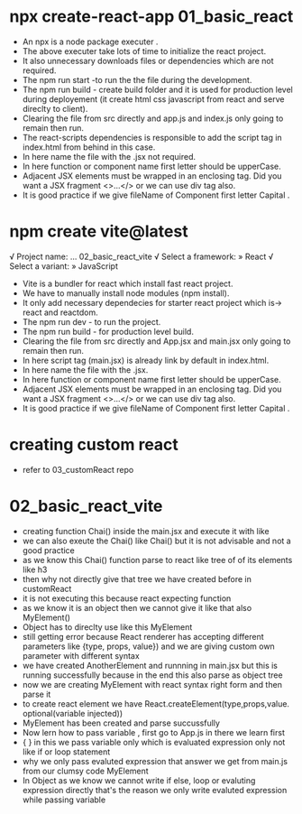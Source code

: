 # npx create-react-app 01_basic_react
- An npx is a node package executer .
- The above executer take lots of time to initialize the react project.
- It also unnecessary downloads files or dependencies which are not required.
- The npm run start -to run the the file during the development.
- The npm run build - create build folder and it is used for production level during deployement (it create html css javascript from react and serve direclty to client).
- Clearing the file from src directly and app.js and index.js only going to remain then run.
- The react-scripts dependencies is responsible to add the script tag in index.html from behind in this case.
- In here name the file with the .jsx not required.
- In here function or component name first letter should be upperCase.
- Adjacent JSX elements must be wrapped in an enclosing tag. Did you want a JSX fragment <>...</> or we can use div tag also.
- It is good practice if we give fileName of Component first letter Capital .

# npm create vite@latest
√ Project name: ... 02_basic_react_vite
√ Select a framework: » React
√ Select a variant: » JavaScript

- Vite is a bundler for react which install fast react project.
- We have to manually install node modules (npm install).
- It only add necessary dependecies for starter react project which is-> react and reactdom.
- The npm run dev - to run the project.
- The npm run build - for production level build.
- Clearing the file from src directly and App.jsx and main.jsx only going to remain then run.
- In here script tag (main.jsx) is already link by default in index.html.
- In here name the file with the .jsx.
- In here function or component name first letter should be upperCase.
- Adjacent JSX elements must be wrapped in an enclosing tag. Did you want a JSX fragment <>...</> or we can use div tag also.
- It is good practice if we give fileName of Component first letter Capital .

# creating custom react
- refer to 03_customReact repo

# 02_basic_react_vite
- creating function Chai() inside the main.jsx and execute it with like <Chai/>
- we can also exeute the Chai() like Chai() but it is not advisable and not a good practice
- as we know this Chai() function parse to react like tree of of its elements like h3
- then why not directly give that tree we have created before in customReact
- it is not executing this <MyElement/> because react expecting function
- as we know it is an object then we cannot give it like that also MyElement()
- Object has to direclty use like this MyElement
- still getting error because React renderer has accepting different parameters like {type, props, value}) and we are giving custom own parameter with different syntax
- we have created AnotherElement and runnning in main.jsx but this is running successfully because in the end this also parse as object tree
- now we are creating MyElement with react syntax right form and then parse it
- to create react element we have React.createElement(type,props,value. optional(variable injected))
- MyElement has been created and parse succussfully
- Now lern how to pass variable , first go to App.js in there we learn first
- { } in this we pass variable only which is evaluated expression only not like if or loop statement
- why we only pass evaluted expression that answer we get from main.js from our clumsy code MyElement
- In Object as we know we cannot write if else, loop or evaluting expression directly that's the reason we only write evaluted expression while passing variable


